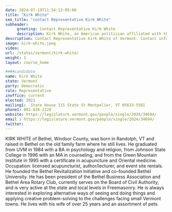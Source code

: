 ```yaml
---
date: 2024-07-19T11:54:12-05:00
title: "Kirk White"
seo_title: "contact Representative Kirk White"
subheader:
     greeting: Contact Representative Kirk White
     description: Kirk White, an American politician affiliated with the Democratic Party, is a member of the Vermont House of Representatives, representing the Windsor-Addison District. He assumed office on January 4, 2023.
description: Contact Representative Kirk White of Vermont. Contact information for Kirk White includes email address, phone number, and mailing address.
image: kirk-white.jpeg
video:
url: /states/vermont/kirk-white/
weight: 1
layout: course_home

####candidate
name: Kirk White
state: Vermont
party: Democratic
role: Representative
inoffice: current
elected: 2021
mailing1:  State House 115 State St Montpelier, VT 05633-5501
phone1: 802-828-2228
website: https://legislature.vermont.gov/people/single/2024/34694/
email : https://legislature.vermont.gov/people/single/2024/34694/
twitter: 
---
```

KIRK WHITE of Bethel, Windsor County, was born in Randolph, VT and raised in Bethel on the old family farm where he still lives.  He graduated from UVM in 1984 with a BA in psychology and religion, from Johnson State College in 1996 with an MA in counseling, and from the Green Mountain Institute in 1995 with a certificate in acupuncture and Oriental medicine.  Occupation: licensed acupuncturist, author/lecturer, and event site rentals.  He founded the Bethel Revitalization Initiative and co-founded Bethel University. He has been president of the Bethel Business Association and Bethel Area Rotary Club, currently serves on the Board of Civil Authority, and is very active at the state and local levels in Freemasonry.  He is always interested in exploring alternative ways of seeing and doing things and applying creative problem-solving to the challenges facing small Vermont towns. He lives with his wife of over 25 years and an assortment of pets.  
